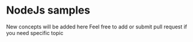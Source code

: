 # NodeJs samples
New concepts will be added here
Feel free to add or submit pull request if you need specific topic
